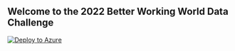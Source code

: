 ## Welcome to the 2022 Better Working World Data Challenge

[![Deploy to Azure](https://aka.ms/deploytoazurebutton)](https://portal.azure.com/#create/Microsoft.Template/uri/https%3A%2F%2Fraw.githubusercontent.com%2FEY-Data-Science-Program%2F2022-Better-Working-World-Data-Challenge%2Fmain%2Fplatform%2Fazurerm.json%3Ftoken%3DGHSAT0AAAAAABQ5G75FP4MY2TYTGLOX7IAYYQBVZ6Q)
